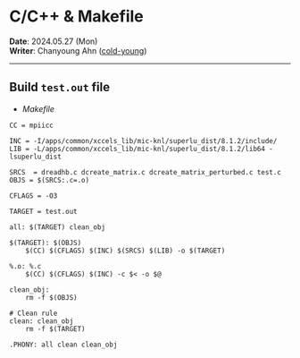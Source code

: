 # C/C++ & Makefile
**Date**: 2024.05.27 (Mon) <br>
**Writer**: Chanyoung Ahn ([cold-young](https://github.com/cold-young))
___

## Build `test.out` file

- *Makefile*
```make
CC = mpiicc

INC = -I/apps/common/xccels_lib/mic-knl/superlu_dist/8.1.2/include/
LIB = -L/apps/common/xccels_lib/mic-knl/superlu_dist/8.1.2/lib64 -lsuperlu_dist

SRCS  = dreadhb.c dcreate_matrix.c dcreate_matrix_perturbed.c test.c
OBJS = $(SRCS:.c=.o)

CFLAGS = -O3 

TARGET = test.out

all: $(TARGET) clean_obj

$(TARGET): $(OBJS)
	$(CC) $(CFLAGS) $(INC) $(SRCS) $(LIB) -o $(TARGET)

%.o: %.c
	$(CC) $(CFLAGS) $(INC) -c $< -o $@

clean_obj:
	rm -f $(OBJS)

# Clean rule
clean: clean_obj
	rm -f $(TARGET)

.PHONY: all clean clean_obj

```